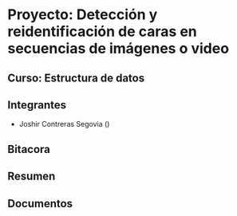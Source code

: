 # Proyecto: Detección y reidentificación de caras en secuencias de imágenes o video
## Curso: Estructura de datos
## Integrantes
- Joshir Contreras Segovia () 
## Bitacora
## Resumen
## Documentos
